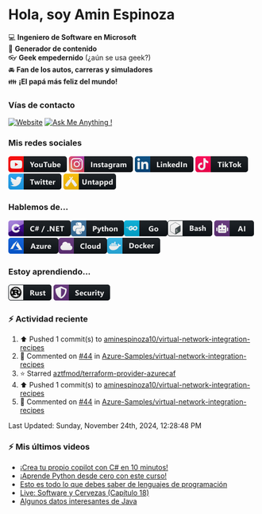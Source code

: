# Hola, soy Amin Espinoza

:computer: **Ingeniero de Software en Microsoft**  
:pencil: **Generador de contenido**  
:eyeglasses: **Geek empedernido** (¿aún se usa geek?)  
:oncoming_automobile: **Fan de los autos, carreras y simuladores**  
:family: **¡El papá más feliz del mundo!**

### Vías de contacto

[![Website](https://img.shields.io/badge/aminespinoza.com-up-green?style=for-the-badge)][website]
[![Ask Me Anything !](https://img.shields.io/badge/Ask%20me-anything-1abc9c.svg?style=for-the-badge)](https://calendly.com/aminespinoza/consultoria)

### Mis redes sociales
[<img src="./assets/social/youtube.png"/>][youtube]
[<img src="./assets/social/instagram.png"/>][instagram]
[<img src="./assets/social/linkedin.png"/>][linkedin]
[<img src="./assets/social/tiktok.png"/>][linkedin]
[<img src="./assets/social/twitter.png"/>][twitter]
[<img src="./assets/social/untappd.png"/>][untappd]

### Hablemos de...
<img src="./assets/tech/csharp_dotnet.png"/><img src="./assets/tech/python.png"/><img src="./assets/tech/go.png"/><img src="./assets/tech/bash.png"/>
<img src="./assets/tech/ai.png"/><img src="./assets/tech/azure.png"/><img src="./assets/tech/cloud.png"/><img src="./assets/tech/docker.png"/>

### Estoy aprendiendo...
<img src="./assets/tech/rust.png"/> <img src="./assets/tech/security.png"/>


### :zap: Actividad reciente
<!--RECENT_ACTIVITY:start-->
1. ⬆️ Pushed 1 commit(s) to [aminespinoza10/virtual-network-integration-recipes](https://github.com/aminespinoza10/virtual-network-integration-recipes)<br>
2. 💬 Commented on [#44](https://github.com/Azure-Samples/virtual-network-integration-recipes/pull/44#discussion_r1844363993) in [Azure-Samples/virtual-network-integration-recipes](https://github.com/Azure-Samples/virtual-network-integration-recipes)<br>
3. ⭐ Starred [aztfmod/terraform-provider-azurecaf](https://github.com/aztfmod/terraform-provider-azurecaf)<br>
4. ⬆️ Pushed 1 commit(s) to [aminespinoza10/virtual-network-integration-recipes](https://github.com/aminespinoza10/virtual-network-integration-recipes)<br>
5. 💬 Commented on [#44](https://github.com/Azure-Samples/virtual-network-integration-recipes/pull/44#discussion_r1840362765) in [Azure-Samples/virtual-network-integration-recipes](https://github.com/Azure-Samples/virtual-network-integration-recipes)<br>
<!--RECENT_ACTIVITY:end-->
<!--RECENT_ACTIVITY:last_update-->
Last Updated: Sunday, November 24th, 2024, 12:28:48 PM
<!--RECENT_ACTIVITY:last_update_end-->

### :zap: Mis últimos videos
<!-- YOUTUBE:START -->
- [¡Crea tu propio copilot con C# en 10 minutos!](https://www.youtube.com/watch?v=bRCM-ilGU3M)
- [¡Aprende Python desde cero con este curso!](https://www.youtube.com/watch?v=bOREhypR1xw)
- [Esto es todo lo que debes saber de lenguajes de programación](https://www.youtube.com/watch?v=Oz0tBS_BksM)
- [Live: Software y Cervezas &lpar;Capítulo 18&rpar;](https://www.youtube.com/watch?v=Iy4Kjs1jO6A)
- [Algunos datos interesantes de Java](https://www.youtube.com/watch?v=1bC-9GKVbuo)
<!-- YOUTUBE:END -->


[website]: https://aminespinoza.com/
[twitter]: https://twitter.com/aminespinoza
[youtube]: https://www.youtube.com/c/AminEspinoza
[linkedin]: https://www.linkedin.com/in/amin-espinoza-71b24661/
[instagram]: https://www.instagram.com/aminespinoza10/
[untappd]: https://untappd.com/user/aminespinoza
